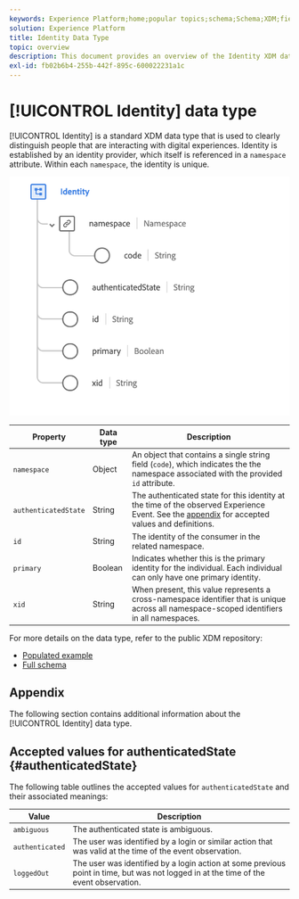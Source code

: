 ```yaml
---
keywords: Experience Platform;home;popular topics;schema;Schema;XDM;fields;schemas;Schemas;identity;datatype;data-type;data type;
solution: Experience Platform
title: Identity Data Type
topic: overview
description: This document provides an overview of the Identity XDM data type.
exl-id: fb02b6b4-255b-442f-895c-600022231a1c
---
```

# [!UICONTROL Identity] data type

[!UICONTROL Identity] is a standard XDM data type that is used to clearly distinguish people that are interacting with digital experiences. Identity is established by an identity provider, which itself is referenced in a `namespace` attribute. Within each `namespace`, the identity is unique.

<img src='../images/data-types/identity.png' width=550 /><br />

| Property | Data type | Description |
| --- | --- | --- |
| `namespace` | Object | An object that contains a single string field (`code`), which indicates the the namespace associated with the provided `id` attribute. |
| `authenticatedState` | String | The authenticated state for this identity at the time of the observed Experience Event. See the [appendix](#authenticatedState) for accepted values and definitions. |
| `id` | String | The identity of the consumer in the related namespace. |
| `primary` | Boolean | Indicates whether this is the primary identity for the individual. Each individual can only have one primary identity. |
| `xid` | String | When present, this value represents a cross-namespace identifier that is unique across all namespace-scoped identifiers in all namespaces. |

For more details on the data type, refer to the public XDM repository:

* [Populated example](https://github.com/adobe/xdm/blob/master/components/datatypes/identity.example.1.json)
* [Full schema](https://github.com/adobe/xdm/blob/master/components/datatypes/identity.schema.json)

## Appendix

The following section contains additional information about the [!UICONTROL Identity] data type.

## Accepted values for authenticatedState {#authenticatedState}

The following table outlines the accepted values for `authenticatedState` and their associated meanings:

| Value | Description |
| --- | --- |
| `ambiguous` | The authenticated state is ambiguous. |
| `authenticated` | The user was identified by a login or similar action that was valid at the time of the event observation. |
| `loggedOut` | The user was identified by a login action at some previous point in time, but was not logged in at the time of the event observation. |
